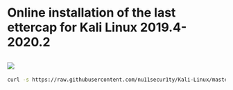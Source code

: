 # Online installation of the last ettercap for Kali Linux 2019.4-2020.2

[![](https://github.com/nu11secur1ty/Kali-Linux/blob/master/ettercap/logo/ettercap.png)](https://www.ettercap-project.org/)
----------------------------------------------------------------------------------------------------------------------------
```bash
curl -s https://raw.githubusercontent.com/nu11secur1ty/Kali-Linux/master/ettercap/installer.sh | bash
```
